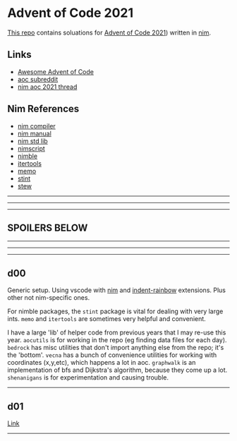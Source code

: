 
# Advent of Code 2021

[This repo]() contains soluations for [Advent of Code 2021](https://adventofcode.com/2021)) written in [nim](https://nim-lang.org/).

## Links

- [Awesome Advent of Code](https://github.com/Bogdanp/awesome-advent-of-code#nim)
- [aoc subreddit](https://old.reddit.com/r/adventofcode/)
- [nim aoc 2021 thread]()

## Nim References

- [nim compiler](https://nim-lang.org/docs/nimc.html)
- [nim manual](https://nim-lang.org/docs/manual.html)
- [nim std lib](https://nim-lang.org/docs/lib.html)
- [nimscript](https://nim-lang.org/docs/nimscript.html)
- [nimble](https://nimble.directory/)
- [itertools](https://github.com/narimiran/itertools)
- [memo](https://github.com/andreaferretti/memo)
- [stint](https://github.com/status-im/nim-stint)
- [stew](https://github.com/status-im/nim-stew)

___
___
___

## SPOILERS BELOW

___
___
___

## d00

Generic setup. Using vscode with [nim](https://marketplace.visualstudio.com/items?itemName=kosz78.nim) and [indent-rainbow](https://marketplace.visualstudio.com/items?itemName=oderwat.indent-rainbow) extensions. Plus other not nim-specific ones.

For nimble packages, the `stint` package is vital for dealing with very large ints. `memo` and `itertools` are sometimes very helpful and convenient.

I have a large 'lib' of helper code from previous years that I may re-use this year. `aocutils` is for working in the repo (eg finding data files for each day). `bedrock` has misc utilities that don't import anything else from the repo; it's the 'bottom'. `vecna` has a bunch of convenience utilities for working with coordinates (x,y,etc), which happens a lot in aoc. `graphwalk` is an implementation of bfs and Dijkstra's algorithm, because they come up a lot. `shenanigans` is for experimentation and causing trouble.

___

## d01
[Link](https://adventofcode.com/2021/day/1)

<!-- ___ -->
<!-- ## d02 -->
<!-- [Link](https://adventofcode.com/2021/day/2) -->

<!-- ___ -->
<!-- ## d03 -->
<!-- [Link](https://adventofcode.com/2021/day/3) -->

<!-- ___ -->
<!-- ## d04 -->
<!-- [Link](https://adventofcode.com/2021/day/4) -->

<!-- ___ -->
<!-- ## d05 -->
<!-- [Link](https://adventofcode.com/2021/day/5) -->

<!-- ___ -->
<!-- ## d06 -->
<!-- [Link](https://adventofcode.com/2021/day/6) -->

<!-- ___ -->
<!-- ## d07 -->
<!-- [Link](https://adventofcode.com/2021/day/7) -->

<!-- ___ -->
<!-- ## d08 -->
<!-- [Link](https://adventofcode.com/2021/day/8) -->

<!-- ___ -->
<!-- ## d09 -->
<!-- [Link](https://adventofcode.com/2021/day/9) -->

<!-- ___ -->
<!-- ## d10 -->
<!-- [Link](https://adventofcode.com/2021/day/10) -->

<!-- ___ -->
<!-- ## d11 -->
<!-- [Link](https://adventofcode.com/2021/day/11) -->

<!-- ___ -->
<!-- ## d12 -->
<!-- [Link](https://adventofcode.com/2021/day/12) -->

<!-- ___ -->
<!-- ## d13 -->
<!-- [Link](https://adventofcode.com/2021/day/13) -->

<!-- ___ -->
<!-- ## d14 -->
<!-- [Link](https://adventofcode.com/2021/day/14) -->

<!-- ___ -->
<!-- ## d15 -->
<!-- [Link](https://adventofcode.com/2021/day/15) -->

<!-- ___ -->
<!-- ## d16 -->
<!-- [Link](https://adventofcode.com/2021/day/16) -->

<!-- ___ -->
<!-- ## d17 -->
<!-- [Link](https://adventofcode.com/2021/day/17) -->

<!-- ___ -->
<!-- ## d18 -->
<!-- [Link](https://adventofcode.com/2021/day/18) -->

<!-- ___ -->
<!-- ## d19 -->
<!-- [Link](https://adventofcode.com/2021/day/19) -->

<!-- ___ -->
<!-- ## d20 -->
<!-- [Link](https://adventofcode.com/2021/day/20) -->

<!-- ___ -->
<!-- ## d21 -->
<!-- [Link](https://adventofcode.com/2021/day/21) -->

<!-- ___ -->
<!-- ## d22 -->
<!-- [Link](https://adventofcode.com/2021/day/22) -->

<!-- ___ -->
<!-- ## d23 -->
<!-- [Link](https://adventofcode.com/2021/day/23) -->

<!-- ___ -->
<!-- ## d24 -->
<!-- [Link](https://adventofcode.com/2021/day/24) -->

<!-- ___ -->
<!-- ## d25 -->
<!-- [Link](https://adventofcode.com/2021/day/25) -->

<!-- ___ -->
<!-- ## Afterword -->

___
